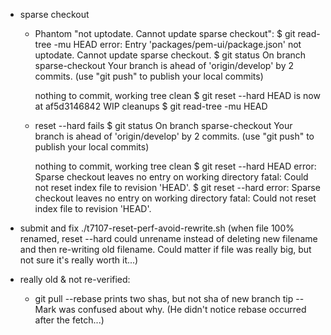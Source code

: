 * sparse checkout
  * Phantom "not uptodate. Cannot update sparse checkout":
    $ git read-tree -mu HEAD
    error: Entry 'packages/pem-ui/package.json' not uptodate. Cannot update sparse checkout.
    $ git status
    On branch sparse-checkout
    Your branch is ahead of 'origin/develop' by 2 commits.
      (use "git push" to publish your local commits)

    nothing to commit, working tree clean
    $ git reset --hard
    HEAD is now at af5d3146842 WIP cleanups
    $ git read-tree -mu HEAD
  * reset --hard fails
    $ git status
    On branch sparse-checkout
    Your branch is ahead of 'origin/develop' by 2 commits.
      (use "git push" to publish your local commits)

    nothing to commit, working tree clean
    $ git reset --hard HEAD
    error: Sparse checkout leaves no entry on working directory
    fatal: Could not reset index file to revision 'HEAD'.
    $ git reset --hard
    error: Sparse checkout leaves no entry on working directory
    fatal: Could not reset index file to revision 'HEAD'.

* submit and fix ./t7107-reset-perf-avoid-rewrite.sh
  (when file 100% renamed, reset --hard could unrename instead of deleting
   new filename and then re-writing old filename.  Could matter if file was
   really big, but not sure it's really worth it...)

* really old & not re-verified:

  * git pull --rebase prints two shas, but not sha of new branch tip -- Mark
    was confused about why.  (He didn't notice rebase occurred after the
    fetch...)
